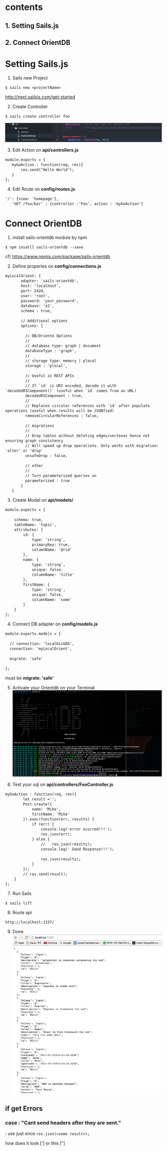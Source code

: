 # contents
## 1. Setting Sails.js
## 2. Connect OrientDB

# Setting Sails.js

1. Sails new Project

~~~~
$ sails new <projectName>
~~~~

 http://next.sailsjs.com/get-started
 
 2. Create Controller
 ```
 $ sails create controller foo
 ```
 ![](https://github.com/mothcar/common/blob/master/images/controller.jpg)
 
 3. Edit Action on **api/controllers.js**
 ```
 module.exports = {
	myGoAction : function(req, res){
		res.send("Hello World");
	}
};
```

 4. Edit Route on **config/routes.js**
 ```
 '/': {view: 'homepage'},
	'GET /foo/bar' : {controller :'Foo', action : 'myGoAction'}
 ```
 
 # Connect OrientDB 
 
 1. install sails-orientdb module by npm 
 ```
 $ npm insatll sails-orientdb --save
 ```
 cf) https://www.npmjs.com/package/sails-orientdb
 
 
 2. Define properies on **config/connections.js**
 ```
 myLocalOrient: {
        adapter: 'sails-orientdb',
        host: 'localhost',
        port: 2424,
        user: 'root',
        password: 'your_password',
        database: 'o2',
        schema : true,

        // Additional options
        options: {

          // DB/Oriento Options
          //
          // database type: graph | document
          databaseType : 'graph',
          //
          // storage type: memory | plocal
          storage : 'plocal',

          // Useful in REST APIs
          //
          // If `id` is URI encoded, decode it with `decodeURIComponent()` (useful when `id` comes from an URL)
          decodeURIComponent : true,
          //
          // Replaces circular references with `id` after populate operations (useful when results will be JSONfied)
          removeCircularReferences : false,

          // migrations
          //
          // Drop tables without deleting edges/vertexes hence not ensuring graph consistency
          // Will speed up drop operations. Only works with migration: 'alter' or 'drop'
          unsafeDrop : false,

          // other
          //
          // Turn parameterized queries on
          parameterized : true
        }
	}
```

3. Create Model on **api/models/<SomeName : Post.js>**

```
module.exports = {

    schema: true,
    tableName: 'topic',
    attributes: {
        id: {
            type: 'string',
            primaryKey: true,
            columnName: '@rid'
        },
        name: {
            type: 'string',
            unique: false,
			columnName: 'title'
        },
        firstName: {
            type: 'string',
            unique: false,
			columnName: 'some'
        }
    }
};
```
4. Connect DB adapter on **config/models.js**
```
module.exports.models = {

  // connection: 'localDiskDb',
  connection: 'myLocalOrient',

  migrate: 'safe'

};
```
must be **migrate: 'safe'**

5. Activate your Orientdb on your Terminal
![](https://github.com/mothcar/common/blob/master/images/orientdb.jpg)

6. Test your sql on **api/controllers/FooController.js**
```
myGoAction : function(req, res){
		let result ='';
		Post.create({
			name: 'Mike',
			firstName: 'Mike'
		}).exec(function(err, results) {
			if (err) {
				console.log('error ocurred!!!');
				res.json(err);
			} else {
				//   res.json(results);
				console.log(' Good Response!!!');

				res.json(results);
			}
		});
		// res.send(result);
	}
};
```

7. Run Sails
```
$ sails lift
```

8. Route api 
```
http://localhost:1337/
```

9. Done
![](https://github.com/mothcar/common/blob/master/images/result.jpg)


## if get Errors

### case : "Cant send headers after they are sent."
: use just once ```res.json(<some result>);```

how does it look ['] or this ["]
 
 
 


